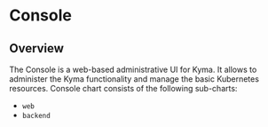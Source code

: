 # Console

## Overview

The Console is a web-based administrative UI for Kyma. It allows to administer the Kyma functionality and manage the basic Kubernetes resources. Console chart consists of the following sub-charts:

- `web`
- `backend`
